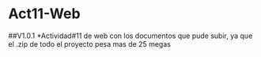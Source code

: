 # Act11-Web

##V1.0.1
*Actividad#11 de web con los documentos que pude subir, ya que el .zip de todo el proyecto pesa mas de 25 megas
